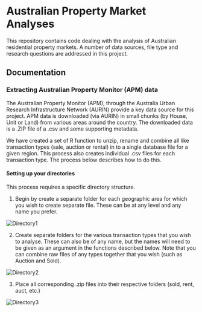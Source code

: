 # Australian Property Market Analyses

This repository contains code dealing with the analysis of Australian residential property markets.  A number of data sources, file type and research questions are addressed in this project.  

## Documentation

### Extracting Australian Property Monitor (APM) data

The Australian Property Monitor (APM), through the Australia Urban Research Infrastructure Network (AURIN) provide a key data source for this project.  APM data is downloaded (via AURIN) in small chunks (by House, Unit or Land) from various areas around the country.  The downloaded data is a .ZIP file of a .csv and some supporting metadata.  

We have created a set of R function to unzip, rename and combine all like transaction types (sale, auction or rental) in to a single database file for a given region.  This process also creates individual .csv files for each transaction type.  The process below describes how to do this.

#### Setting up your directories

This process requires a specific directory structure.  

1. Begin by create a separate folder for each geographic area for which you wish to create separate file.  These can be at any level and any name you prefer.

![Directory1](https://github.com/andykrause/ausPropMrkt/blob/master/figures/dirStrct1.PNG?aw=true "Directory Structure 1")

2. Create separate folders for the various transaction types that you wish to analyse. These can also be of any name, but the names will need to be given as an argument in the functions described below. Note that you can combine raw files of any types together that you wish (such as Auction and Sold).

![Directory2](https://github.com/andykrause/ausPropMrkt/blob/master/figures/dirStrct2.PNG?aw=true "Directory Structure 2")

3. Place all corresponding .zip files into their respective folders (sold, rent, auct, etc.)

![Directory3](https://github.com/andykrause/ausPropMrkt/blob/master/figures/dirStrct3.PNG?aw=true "Directory Structure 3")





